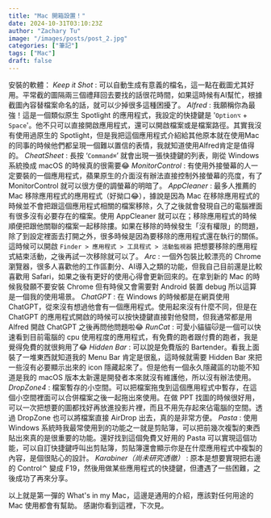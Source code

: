 ```yaml
---
title: "Mac 開箱設置！"
date: 2024-10-31T03:10:23Z
author: "Zachary Tu"
image: "/images/posts/post_2.jpg"
categories: ["筆記"]
tags: ["Mac"]
draft: false
---
```


安裝的軟體：
*Keep it Shot*
: 可以自動生成有意義的檔名，這一點在截圖尤其好用。平常截的圖隔兩三個禮拜回去要找的話很花時間，如果這時候有AI幫忙，根據截圖內容替檔案命名的話，就可以少掉很多這種困擾了。
*Alfred*
: 我願稱你為最強！這是一個類似原生 Spotlight 的應用程式，我設定的快捷鍵是 '```Option⌥``` + ```Space```'。他不只可以直接開啟應用程式，還可以開啟檔案或是檔案路徑。其實我沒有使用過原生的 Spotlight，但是我把這個應用程式介紹給其他原本就在使用Mac的同事的時候他們都呈現一個難以置信的表情，我就知道使用Alfred肯定是值得的。
*CheatSheet*
: 長按 ‘```Command⌘```’ 就會出現一張快捷鍵的列表，剛從 Windows 系統換成 macOS 的時候真的很需要😂
*MonitorControl*
: 有使用外接螢幕的人一定要裝的一個應用程式，蘋果原生的介面沒有辦法直接控制外接螢幕的亮度，有了 MonitorControl 就可以很方便的調螢幕的明暗了。
*AppCleaner*
: 最多人推薦的 Mac 移除應用程式的應用程式（好拗口😂），據說是因為 Mac 在移除應用程式的時候並不會把跟這個應用程式相關的檔案移除，久了之後就會發現自己的電腦裡面有很多沒有必要存在的檔案。使用 AppCleaner 就可以在；移除應用程式的時候順便把跟他關聯的檔案一起移除摟。如果在移除的時候發生「沒有權限」的問題，除了到設定裡面去打開之外，很多時候是因為要移除的應用程式還在執行的關係。這時候可以開啟 ```Finder > 應用程式 > 工具程式 > 活動監視器``` 把想要移除的應用程式結束活動，之後再試一次移除就可以了。
*Arc*
: 一個外包裝比較漂亮的 Chrome 瀏覽器，很多人喜歡他的工作區劃分、AI導入之類的功能，但我自己目前還是比較喜歡用 Safari，如果之後有更好的使用心得會更新回來的。在拿到新的 Mac 的時候我發願不要安裝 Chrome 但有時侯又會需要對 Android 裝置 debug 所以這算是一個我的使用場景。
*ChatGPT*
: 在 Windows 的時候都是在網頁使用 ChatGPT，從來沒有想過他會有一個應用程式。使用起來沒有什麼不同，但是在 ChatGPT 的應用程式開啟的時候可以按快捷鍵直接對他發問，但我通常都是用 Alfred 開啟 ChatGPT 之後再問他問題啦😂
*RunCat*
: 可愛小貓貓🐱是一個可以快速看到目前電腦的 cpu 使用程度的應用程式，有免費的跑者跟付費的跑者，我是覺得免費的就很夠用了😂
*Hidden Bar*
: 可以說是免費版的 Bartender。看我上面裝了一堆東西就知道我的 Menu Bar 肯定是很亂，這時候就需要 Hidden Bar 來把一些沒有必要顯示出來的 icon 隱藏起來了。但是他有一個永久隱藏區的功能不知道是我的 macOS 版本太新還是開發者本來就沒有維護他，所以沒有辦法使用。 
*DropZone4*
: 檔案暫存的小空間。可以把檔案拖曳到這個應用程式中暫存，在這個小空間裡面可以合併檔案之後一起拖出來使用。在做 PPT 找圖的時候很好用，可以一次把想要的圖都找好再放進投影片裡，而且不用先存起來佔電腦的空間。透過 DropZone 也可以將檔案直接 AirDrop 出去，真的是非常方便。
*Pasta*
: 使用 Windows 系統時我最常使用到的功能之一就是剪貼簿，可以把前幾次複製的東西貼出來真的是很重要的功能。還好找到這個免費又好用的 Pasta 可以實現這個功能，可以自訂快捷鍵呼叫出剪貼簿，剪貼簿還會顯示你是在什麼應用程式中複製的內容，是個很貼心的設計。
*Karabiner（尚未研究透徹）*
: 原本是想要實現把右邊的 Control⌃ 變成 F19，然後用做某些應用程式的快捷鍵，但遭遇了一些困難，之後成功了再來分享。

以上就是第一彈的 What's in my Mac，這邊是通用的介紹，應該對任何用途的 Mac 使用都會有幫助。
感謝你看到這裡，下次見。